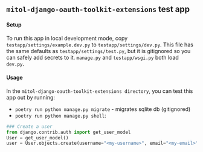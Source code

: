 `mitol-django-oauth-toolkit-extensions` test app
---

#### Setup

To run this app in local development mode, copy `testapp/settings/example.dev.py` to  `testapp/settings/dev.py`. This file has the same defaults as `testapp/settings/test.py`, but it is gitignored so you can safely add secrets to it. `manage.py` and `testapp/wsgi.py` both load `dev.py`.

#### Usage

In the `mitol-django-oauth-toolkit-extensions directory`, you can test this app out by running:

- `poetry run python manage.py migrate` - migrates sqlite db (gitignored)
- `poetry run python manage.py shell`:

```python
### Create a user
from django.contrib.auth import get_user_model
User = get_user_model()
user = User.objects.create(username="<my-username>", email="<my-email>")
```
